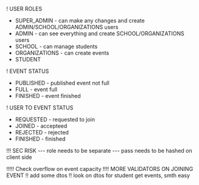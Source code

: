 ! USER ROLES

- SUPER_ADMIN - can make any changes and create ADMIN/SCHOOL/ORGANIZATIONS users
- ADMIN - can see everything and create SCHOOL/ORGANIZATIONS users
- SCHOOL - can manage students
- ORGANIZATIONS - can create events
- STUDENT

! EVENT STATUS

- PUBLISHED - published event not full
- FULL - event full
- FINISHED - event finished

! USER TO EVENT STATUS

- REQUESTED - requested to join
- JOINED - accepteed
- REJECTED - rejected
- FINISHED - finished

!!! SEC RISK
--- role needs to be separate
--- pass needs to be hashed on client side

!!!!! Check overflow on event capacity
!!!! MORE VALIDATORS ON JOINING EVENT
!! add some dtos
!! look on dtos for student get events, smth easy
